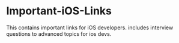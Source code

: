 # Important-iOS-Links
This contains important links for iOS developers. includes interview questions to advanced topics for ios devs.
